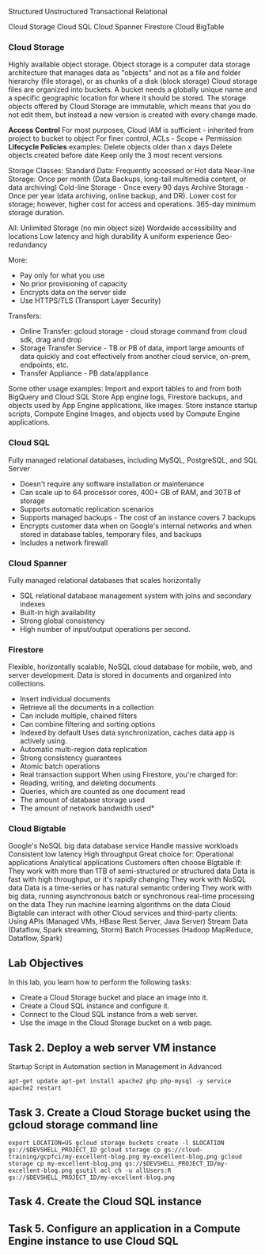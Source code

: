 Structured
Unstructured
Transactional
Relational

Cloud Storage
Cloud SQL
Cloud Spanner
Firestore
Cloud BigTable

### Cloud Storage
Highly available object storage. Object storage is a computer data storage architecture that manages data as "objects" and not as a file and folder hierarchy (file storage), or as chunks of a disk (block storage)
Cloud storage files are organized into buckets. A bucket needs a globally unique name and a specific geographic location for where it should be stored.
The storage objects offered by Cloud Storage are immutable, which means that you do not edit them, but instead a new version is created with every change made.

**Access Control**
For most purposes, Cloud IAM is sufficient - inherited from project to bucket to object
For finer control, ACLs - Scope + Permission
**Lifecycle Policies**
examples:
	Delete objects older than x days
	Delete objects created before date
	Keep only the 3 most recent versions

Storage Classes:
Standard Data: Frequently accessed or Hot data
Near-line Storage: Once per month (Data Backups, long-tail multimedia content, or data archiving)
Cold-line Storage - Once every 90 days
Archive Storage - Once per year (data archiving, online backup, and DR). Lower cost for storage; however, higher cost for access and operations. 365-day minimum storage duration.

All:
	Unlimited Storage (no min object size)
	Wordwide accessibility and locations
	Low latency and high durability
	A uniform experience
	Geo-redundancy

More:
- Pay only for what you use
- No prior provisioning of capacity
- Encrypts data on the server side
- Use HTTPS/TLS (Transport Layer Security)

Transfers:
- Online Transfer: gcloud storage - cloud storage command from cloud sdk, drag and drop
- Storage Transfer Service - TB or PB of data, import large amounts of data quickly and cost effectively from another cloud service, on-prem, endpoints, etc.
- Transfer Appliance - PB data/appliance

Some other usage examples:
	Import and export tables to and from both BigQuery and Cloud SQL
	Store App engine logs, Firestore backups, and objects used by App Engine applications, like images.
	Store instance startup scripts, Compute Engine Images, and objects used by Compute Engine applications.

### Cloud SQL
Fully managed relational databases, including MySQL, PostgreSQL, and SQL Server
- Doesn't require any software installation or maintenance
- Can scale up to 64 processor cores, 400+ GB of RAM, and 30TB of storage
- Supports automatic replication scenarios
- Supports managed backups - The cost of an instance covers 7 backups
- Encrypts customer data when on Google's internal networks and when stored in database tables, temporary files, and backups
- Includes a network firewall

### Cloud Spanner
Fully managed relational databases that scales horizontally
- SQL relational database management system with joins and secondary indexes
- Built-in high availability
- Strong global consistency
- High number of input/output operations per second.

### Firestore

Flexible, horizontally scalable, NoSQL cloud database for mobile, web, and server development.
Data is stored in documents and organized into collections.
- Insert individual documents
- Retrieve all the documents in a collection
- Can include multiple, chained filters
- Can combine filtering and sorting options
- Indexed by default
Uses data synchronization, caches data app is actively using.
- Automatic multi-region data replication
- Strong consistency guarantees
- Atomic batch operations
- Real transaction support
When using Firestore, you're charged for:
- Reading, writing, and deleting documents
- Queries, which are counted as one document read
- The amount of database storage used
- The amount of network bandwidth used*

### Cloud Bigtable

Google's NoSQL big data database service
	Handle massive workloads
	Consistent low latency
	High throughput
Great choice for:
	Operational applications
	Analytical applications
Customers often choose Bigtable if:
	They work with more than 1TB of semi-structured or structured data
	Data is fast with high throughput, or it's rapidly changing
	They work with NoSQL data
	Data is a time-series or has natural semantic ordering
	They work with big data, running asynchronous batch or synchronous real-time processing on the data
	They run machine learning algorithms on the data
Cloud Bigtable can interact with other Cloud services and third-party clients:
	Using APIs (Managed VMs, HBase Rest Server, Java Server)
	Stream Data (Dataflow, Spark streaming, Storm)
	Batch Processes (Hadoop MapReduce, Dataflow, Spark)

## Lab Objectives

In this lab, you learn how to perform the following tasks:
- Create a Cloud Storage bucket and place an image into it.
- Create a Cloud SQL instance and configure it.
- Connect to the Cloud SQL instance from a web server.
- Use the image in the Cloud Storage bucket on a web page.

## Task 2. Deploy a web server VM instance
Startup Script in Automation section in Management in Advanced

`apt-get update
apt-get install apache2 php php-mysql -y
service apache2 restart`

## Task 3. Create a Cloud Storage bucket using the gcloud storage command line

`export LOCATION=US
gcloud storage buckets create -l $LOCATION gs://$DEVSHELL_PROJECT_ID
gcloud storage cp gs://cloud-training/gcpfci/my-excellent-blog.png my-excellent-blog.png
gcloud storage cp my-excellent-blog.png gs://$DEVSHELL_PROJECT_ID/my-excellent-blog.png
gsutil acl ch -u allUsers:R gs://$DEVSHELL_PROJECT_ID/my-excellent-blog.png`

## Task 4. Create the Cloud SQL instance
## Task 5. Configure an application in a Compute Engine instance to use Cloud SQL
